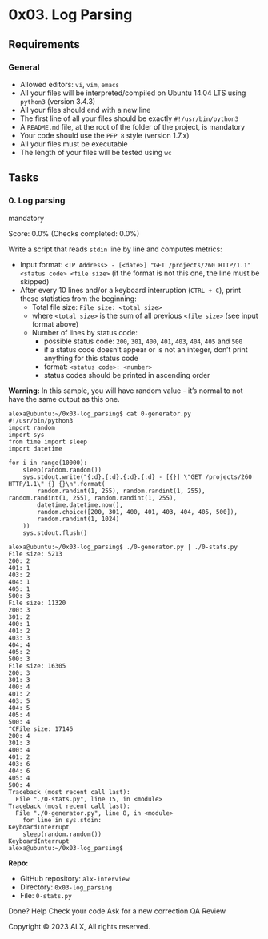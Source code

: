 # 0x03. Log Parsing

## Requirements

### General

-   Allowed editors:  `vi`,  `vim`,  `emacs`
-   All your files will be interpreted/compiled on Ubuntu 14.04 LTS using  `python3`  (version 3.4.3)
-   All your files should end with a new line
-   The first line of all your files should be exactly  `#!/usr/bin/python3`
-   A  `README.md`  file, at the root of the folder of the project, is mandatory
-   Your code should use the  `PEP 8`  style (version 1.7.x)
-   All your files must be executable
-   The length of your files will be tested using  `wc`

## Tasks

### 0. Log parsing

mandatory

Score:  0.0%  (Checks completed: 0.0%)

Write a script that reads  `stdin`  line by line and computes metrics:

-   Input format:  `<IP Address> - [<date>] "GET /projects/260 HTTP/1.1" <status code> <file size>`  (if the format is not this one, the line must be skipped)
-   After every 10 lines and/or a keyboard interruption (`CTRL + C`), print these statistics from the beginning:
    -   Total file size:  `File size: <total size>`
    -   where  `<total size>`  is the sum of all previous  `<file size>`  (see input format above)
    -   Number of lines by status code:
        -   possible status code:  `200`,  `301`,  `400`,  `401`,  `403`,  `404`,  `405`  and  `500`
        -   if a status code doesn’t appear or is not an integer, don’t print anything for this status code
        -   format:  `<status code>: <number>`
        -   status codes should be printed in ascending order

**Warning:**  In this sample, you will have random value - it’s normal to not have the same output as this one.

```
alexa@ubuntu:~/0x03-log_parsing$ cat 0-generator.py
#!/usr/bin/python3
import random
import sys
from time import sleep
import datetime

for i in range(10000):
    sleep(random.random())
    sys.stdout.write("{:d}.{:d}.{:d}.{:d} - [{}] \"GET /projects/260 HTTP/1.1\" {} {}\n".format(
        random.randint(1, 255), random.randint(1, 255), random.randint(1, 255), random.randint(1, 255),
        datetime.datetime.now(),
        random.choice([200, 301, 400, 401, 403, 404, 405, 500]),
        random.randint(1, 1024)
    ))
    sys.stdout.flush()

alexa@ubuntu:~/0x03-log_parsing$ ./0-generator.py | ./0-stats.py 
File size: 5213
200: 2
401: 1
403: 2
404: 1
405: 1
500: 3
File size: 11320
200: 3
301: 2
400: 1
401: 2
403: 3
404: 4
405: 2
500: 3
File size: 16305
200: 3
301: 3
400: 4
401: 2
403: 5
404: 5
405: 4
500: 4
^CFile size: 17146
200: 4
301: 3
400: 4
401: 2
403: 6
404: 6
405: 4
500: 4
Traceback (most recent call last):
  File "./0-stats.py", line 15, in <module>
Traceback (most recent call last):
  File "./0-generator.py", line 8, in <module>
    for line in sys.stdin:
KeyboardInterrupt
    sleep(random.random())
KeyboardInterrupt
alexa@ubuntu:~/0x03-log_parsing$ 

```

**Repo:**

-   GitHub repository:  `alx-interview`
-   Directory:  `0x03-log_parsing`
-   File:  `0-stats.py`

Done?  Help  Check your code  Ask for a new correction  QA Review

Copyright © 2023 ALX, All rights reserved.
